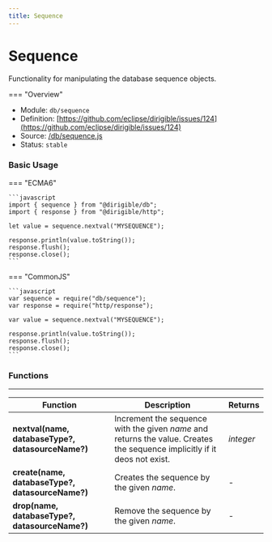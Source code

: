 ```yaml
---
title: Sequence
---
```


Sequence
===

Functionality for manipulating the database sequence objects.

=== "Overview"
- Module: `db/sequence`
- Definition: [https://github.com/eclipse/dirigible/issues/124](https://github.com/eclipse/dirigible/issues/124)
- Source: [/db/sequence.js](https://github.com/eclipse/dirigible/blob/master/components/api-database/src/main/resources/META-INF/dirigible/db/sequence.js)
- Status: `stable`


### Basic Usage

=== "ECMA6"

    ```javascript
    import { sequence } from "@dirigible/db";
    import { response } from "@dirigible/http";

    let value = sequence.nextval("MYSEQUENCE");

    response.println(value.toString());
    response.flush();
    response.close();
    ```

=== "CommonJS"

    ```javascript
    var sequence = require("db/sequence");
    var response = require("http/response");

    var value = sequence.nextval("MYSEQUENCE");

    response.println(value.toString());
    response.flush();
    response.close();
    ```

### Functions

---

Function     | Description | Returns
------------ | ----------- | --------
**nextval(name, databaseType?, datasourceName?)**   | Increment the sequence with the given *name* and returns the value. Creates the sequence implicitly if it deos not exist. | *integer*
**create(name, databaseType?, datasourceName?)**   | Creates the sequence by the given *name*. | -
**drop(name, databaseType?, datasourceName?)**   | Remove the sequence by the given *name*. | -

